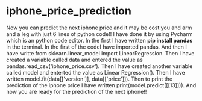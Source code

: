# iphone_price_prediction
Now you can predict the next iphone price and it may be cost you and arm and a leg with just 6 lines of python code!!
I have done it by using Pycharm which is an python code editor.
In the first I have written **pip install pandas** in the terminal.
In the first of the codeI have imported pandas.
And then I have writte from sklearn.linear_model import LinearRegression.
Then I have created a variable called data and entered the value as pandas.read_csv('iphone_price.csv').
Then I have created another variable called model and enterted the value as Linear Regression().
Then I have written model.fit(data[['version']], data[['price']]).
Then to print the prediction of the iphone price I have written print(model.predict([[13]])).
And now you are ready for the prediction of the next iphone!!
